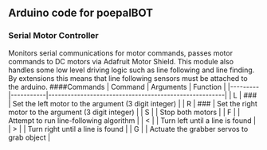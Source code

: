 ## Arduino code for poepalBOT

### Serial Motor Controller
Monitors serial communications for motor commands, passes motor commands to DC motors via Adafruit Motor Shield. This module also handles some low level driving logic such as line following and line finding. By extensions this means that line following sensors must be attached to the arduino.
####Commands
| Command | Arguments | Function                                              |
|---------|-----------|-------------------------------------------------------|
| L       | ###       | Set the left motor to the argument (3 digit integer)  |
| R       | ###       | Set the right motor to the argument (3 digit integer) |
| S       |           | Stop both motors                                      |
| F       |           | Attempt to run line-following algorithm               |
| <       |           | Turn left until a line is found                       |
| >       |           | Turn right until a line is found                      |
| G       |           | Actuate the grabber servos to grab object             |
